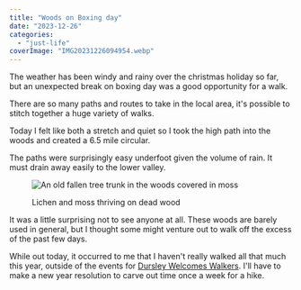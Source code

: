 ```yaml
---
title: "Woods on Boxing day"
date: "2023-12-26"
categories: 
  - "just-life"
coverImage: "IMG20231226094954.webp"
---
```


The weather has been windy and rainy over the christmas holiday so far, but an unexpected break on boxing day was a good opportunity for a walk.

There are so many paths and routes to take in the local area, it's possible to stitch together a huge variety of walks.

Today I felt like both a stretch and quiet so I took the high path into the woods and created a 6.5 mile circular.

The paths were surprisingly easy underfoot given the volume of rain. It must drain away easily to the lower valley.

<figure>

![An old fallen tree trunk in the woods covered in moss](images/IMG20231226101930-1024x768.webp)

<figcaption>

Lichen and moss thriving on dead wood

</figcaption>

</figure>

It was a little surprising not to see anyone at all. These woods are barely used in general, but I thought some might venture out to walk off the excess of the past few days.

While out today, it occurred to me that I haven't really walked all that much this year, outside of the events for [Dursley Welcomes Walkers](https://dursleywelcomeswalkers.org.uk/). I'll have to make a new year resolution to carve out time once a week for a hike.
